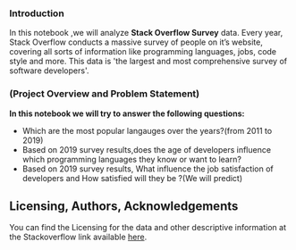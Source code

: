 ### Introduction

In this notebook ,we will analyze **Stack Overflow Survey** data.
Every year, Stack Overflow conducts a massive survey of people on it’s website, covering all sorts of information like programming languages, jobs, code style and more.
This data is 'the largest and most comprehensive survey of software developers'.


### (Project Overview and Problem Statement)

**In this notebook we will try to answer the following questions:**
  - Which are the most popular langauges over the years?(from 2011 to 2019)
  - Based on 2019 survey results,does the age of developers influence which programming languages they know or want to learn?
  - Based on 2019 survey results, What influence the job satisfaction of developers and How satisfied will they be ?(We will predict)

## Licensing, Authors, Acknowledgements<a name="licensing"></a>
 You can find the Licensing for the data and other descriptive information at the Stackoverflow link available [here](https://insights.stackoverflow.com/survey).
